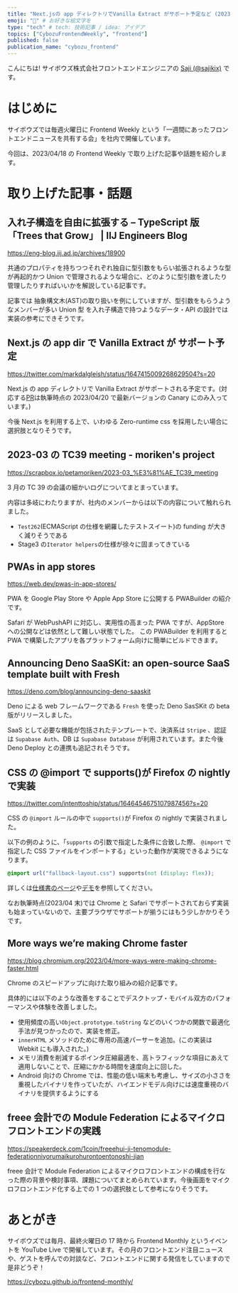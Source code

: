 ```yaml
---
title: "Next.jsの app ディレクトリでVanilla Extract がサポート予定など (2023-04-18号)" # 目立ったニュースを選ぶ
emoji: "🔔" # お好きな絵文字を
type: "tech" # tech: 技術記事 / idea: アイデア
topics: ["CybozuFrontendWeekly", "frontend"]
published: false
publication_name: "cybozu_frontend"
---
```


こんにちは! サイボウズ株式会社フロントエンドエンジニアの [Saji (@sajikix)](https://twitter.com/sajikix) です。

# はじめに

サイボウズでは毎週火曜日に Frontend Weekly という「一週間にあったフロントエンドニュースを共有する会」を社内で開催しています。

今回は、2023/04/18 の Frontend Weekly で取り上げた記事や話題を紹介します。

# 取り上げた記事・話題

## 入れ子構造を自由に拡張する – TypeScript 版「Trees that Grow」 | IIJ Engineers Blog

https://eng-blog.iij.ad.jp/archives/18900

共通のプロパティを持ちつつそれぞれ独自に型引数をもらい拡張されるような型が再起的かつ Union で管理されるような場合に、どのように型引数を渡したり管理したりすればいいかを解説している記事です。

記事では 抽象構文木(AST)の取り扱いを例にしていますが、型引数をもらうようなメンバーが多い Union 型 を入れ子構造で持つようなデータ・API の設計では実装の参考にできそうです。

## Next.js の app dir で Vanilla Extract が サポート予定

https://twitter.com/markdalgleish/status/1647415009268629504?s=20

Next.js の app ディレクトリで Vanilla Extract がサポートされる予定です。(対応する[PR](https://github.com/vercel/next.js/pull/48306)は執筆時点の 2023/04/20 で最新バージョンの Canary にのみ入っています。)

今後 Next.js を利用する上で、いわゆる Zero-runtime css を採用したい場合に選択肢となりそうです。

## 2023-03 の TC39 meeting - moriken's project

https://scrapbox.io/petamoriken/2023-03_%E3%81%AE_TC39_meeting

3 月の TC 39 の会議の細かいログについてまとまっています。

内容は多岐にわたりますが、社内のメンバーからは以下の内容について触れられました。

- `Test262`(ECMAScript の仕様を網羅したテストスイート)の funding が大きく減りそうである
- Stage3 の`Iterator helpers`の仕様が徐々に固まってきている

## PWAs in app stores

https://web.dev/pwas-in-app-stores/

PWA を Google Play Store や Apple App Store に公開する PWABuilder の紹介です。

Safari が WebPushAPI に対応し、実用性の高まった PWA ですが、AppStore への公開などは依然として難しい状態でした。
この PWABuilder を利用すると PWA で構築したアプリを各プラットフォーム向けに簡単にビルドできます。

## Announcing Deno SaaSKit: an open-source SaaS template built with Fresh

https://deno.com/blog/announcing-deno-saaskit

Deno による web フレームワークである `Fresh` を使った Deno SasSKit の beta 版がリリースしました。

SaaS として必要な機能が包括されたテンプレートで、決済系は `Stripe` 、認証は `Supabase Auth`、DB は `Supabase Database` が利用されています。また今後 Deno Deploy との連携も追記されそうです。

## CSS の @import で supports()が Firefox の nightly で実装

https://twitter.com/intenttoship/status/1646454675107987456?s=20

CSS の `@import` ルールの中で `supports()`が Firefox の nightly で実装されました。

以下の例のように、「`supports` の引数で指定した条件に合致した際、 `@import` で指定した CSS ファイルをインポートする」といった動作が実現できるようになります。

```css
@import url("fallback-layout.css") supports(not (display: flex));
```

詳しくは[仕様書のページ](https://drafts.csswg.org/css-cascade-4/#example-c6c2c0ee)や[デモ](https://t.co/C68S2MRaK4)を参照してください。

なお執筆時点(2023/04 末)では Chrome と Safari でサポートされておらず実装も始まっていないので、主要ブラウザでサポートが揃うにはもう少しかかりそうです。

## More ways we’re making Chrome faster

https://blog.chromium.org/2023/04/more-ways-were-making-chrome-faster.html

Chrome のスピードアップに向けた取り組みの紹介記事です。

具体的には以下のような改善をすることでデスクトップ・モバイル双方のパフォーマンスや体験を改善しました。

- 使用頻度の高い`Object.prototype.toString` などのいくつかの関数で最適化手法が見つかったので、実装を修正。
- `innerHTML` メソッドのために専用の高速パーサーを追加。(この実装は Webkit にも導入された。)
- メモリ消費を削減するポインタ圧縮最適を、高トラフィックな項目にあえて適用しないことで、圧縮にかかる時間を速度向上に回した。
- Android 向けの Chrome では、性能の低い端末も考慮し、サイズの小ささを重視したバイナリを作っていたが、ハイエンドモデル向けには速度重視のバイナリを提供するようにする

## freee 会計での Module Federation によるマイクロフロントエンドの実践

https://speakerdeck.com/1coin/freeehui-ji-tenomodule-federationniyorumaikurohurontoentonoshi-jian

freee 会計で Module Federation によるマイクロフロントエンドの構成を行なった際の背景や検討事項、課題についてまとめられています。今後画面をマイクロフロントエンド化する上での 1 つの選択肢として参考になりそうです。

# あとがき

サイボウズでは毎月、最終火曜日の 17 時から Frontend Monthly というイベントを YouTube Live で開催しています。その月のフロントエンド注目ニュースや、ゲストを呼んでの対談など、フロントエンドに関する発信をしていますので是非どうぞ！

https://cybozu.github.io/frontend-monthly/
